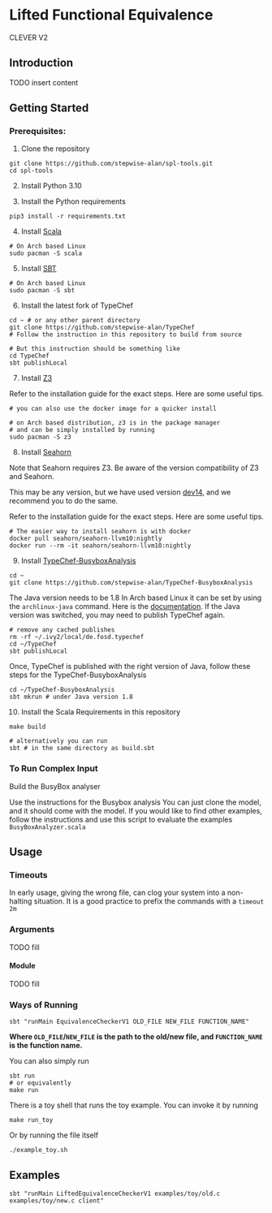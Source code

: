 # Lifted Functional Equivalence
CLEVER V2

## Introduction

TODO insert content

## Getting Started
### Prerequisites:
1. Clone the repository
```
git clone https://github.com/stepwise-alan/spl-tools.git
cd spl-tools
```

2. Install Python 3.10

3. Install the Python requirements
```
pip3 install -r requirements.txt
```

4. Install [Scala](https://www.scala-lang.org/download/)
```
# On Arch based Linux
sudo pacman -S scala
```

5. Install [SBT](https://www.scala-sbt.org/download.html)
```
# On Arch based Linux
sudo pacman -S sbt
```

6. Install the latest fork of TypeChef
```
cd ~ # or any other parent directory
git clone https://github.com/stepwise-alan/TypeChef
# Follow the instruction in this repository to build from source

# But this instruction should be something like
cd TypeChef
sbt publishLocal
```

7. Install [Z3](https://github.com/Z3Prover/z3)

Refer to the installation guide for the exact steps. 
Here are some useful tips.
```
# you can also use the docker image for a quicker install

# on Arch based distribution, z3 is in the package manager
# and can be simply installed by running
sudo pacman -S z3
```


8. Install [Seahorn](https://github.com/seahorn/seahorn/)

Note that Seahorn requires Z3.
Be aware of the version compatibility of Z3 and Seahorn. 

This may be any version, but we have used version 
[dev14](https://github.com/seahorn/seahorn/tree/dev14), 
and we recommend you to do the same. 

Refer to the installation guide for the exact steps. 
Here are some useful tips.
```
# The easier way to install seahorn is with docker
docker pull seahorn/seahorn-llvm10:nightly
docker run --rm -it seahorn/seahorn-llvm10:nightly
```

9. Install [TypeChef-BusyboxAnalysis](https://github.com/stepwise-alan/TypeChef-BusyboxAnalysis) 

```
cd ~
git clone https://github.com/stepwise-alan/TypeChef-BusyboxAnalysis
```

The Java version needs to be 1.8
In Arch based Linux it can be set by using the ``archlinux-java`` command. Here is the [documentation](https://wiki.archlinux.org/title/Java).
If the Java version was switched, you may need to publish TypeChef again. 
```
# remove any cached publishes
rm -rf ~/.ivy2/local/de.fosd.typechef
cd ~/TypeChef
sbt publishLocal
```

Once, TypeChef is published with the right version of Java, follow these steps for the TypeChef-BusyboxAnalysis
```
cd ~/TypeChef-BusyboxAnalysis
sbt mkrun # under Java version 1.8
```


10. Install the Scala Requirements in this repository
   ```
   make build

   # alternatively you can run
   sbt # in the same directory as build.sbt
   ```

### To Run Complex Input

Build the BusyBox analyser

Use the instructions for the Busybox analysis
You can just clone the model, and it should come with the model. 
If you would like to find other examples, follow the instructions and use this script to evaluate the examples ``BusyBoxAnalyzer.scala``

<!-- 11. Build -->

## Usage

### Timeouts
In early usage, giving the wrong file, can clog your system into a non-halting situation. 
It is a good practice to prefix the commands with a ``timeout 2m``

### Arguments

TODO fill

#### Module

TODO fill

### Ways of Running

```shell
sbt "runMain EquivalenceCheckerV1 OLD_FILE NEW_FILE FUNCTION_NAME"
```
**Where `OLD_FILE`/`NEW_FILE` is the path to the old/new file, and `FUNCTION_NAME` is the function name.**

You can also simply run
```
sbt run
# or equivalently
make run
```

There is a toy shell that runs the toy example. 
You can invoke it by running
```
make run_toy
```

Or by running the file itself
```
./example_toy.sh
```

## Examples
```shell
sbt "runMain LiftedEquivalenceCheckerV1 examples/toy/old.c examples/toy/new.c client"
```